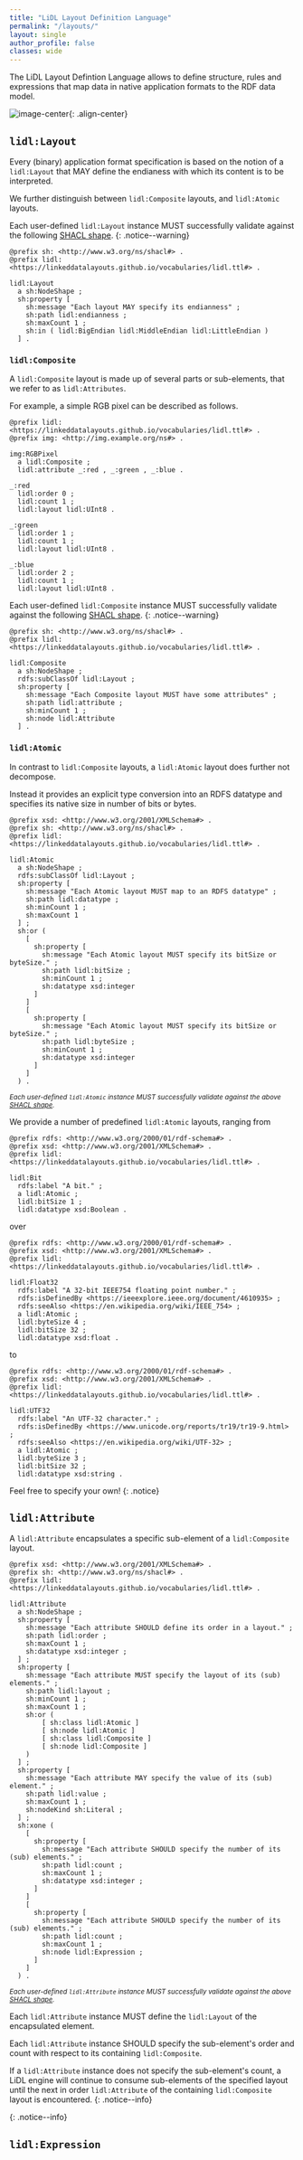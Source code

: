 ```yaml
---
title: "LiDL Layout Definition Language"
permalink: "/layouts/"
layout: single
author_profile: false
classes: wide
---
```


The LiDL Layout Defintion Language allows to define structure, rules and expressions that map data in native application formats to the RDF data model.

![image-center](/assets/images/lidl.svg){: .align-center}


## `lidl:Layout`

Every (binary) application format specification is based on the notion of a `lidl:Layout` that MAY define the endianess with which its content is to be interpreted. 

We further distinguish between `lidl:Composite` layouts, and `lidl:Atomic` layouts.

Each user-defined `lidl:Layout` instance MUST successfully validate against the following [SHACL shape](https://www.w3.org/TR/shacl/).
{: .notice--warning}

```
@prefix sh: <http://www.w3.org/ns/shacl#> .
@prefix lidl: <https://linkeddatalayouts.github.io/vocabularies/lidl.ttl#> .

lidl:Layout
  a sh:NodeShape ;
  sh:property [
    sh:message "Each layout MAY specify its endianness" ;
    sh:path lidl:endianness ;
    sh:maxCount 1 ;
    sh:in ( lidl:BigEndian lidl:MiddleEndian lidl:LittleEndian )
  ] .
```


### `lidl:Composite`

A `lidl:Composite` layout is made up of several parts or sub-elements, that we refer to as `lidl:Attributes`. 

For example, a simple RGB pixel can be described as follows.

```
@prefix lidl: <https://linkeddatalayouts.github.io/vocabularies/lidl.ttl#> .
@prefix img: <http://img.example.org/ns#> .

img:RGBPixel
  a lidl:Composite ;
  lidl:attribute _:red , _:green , _:blue .
  
_:red  
  lidl:order 0 ;
  lidl:count 1 ;
  lidl:layout lidl:UInt8 .

_:green
  lidl:order 1 ;
  lidl:count 1 ;
  lidl:layout lidl:UInt8 .
  
_:blue
  lidl:order 2 ;
  lidl:count 1 ;
  lidl:layout lidl:UInt8 .
```

Each user-defined `lidl:Composite` instance MUST successfully validate against the following [SHACL shape](https://www.w3.org/TR/shacl/).
{: .notice--warning}

```
@prefix sh: <http://www.w3.org/ns/shacl#> .
@prefix lidl: <https://linkeddatalayouts.github.io/vocabularies/lidl.ttl#> .

lidl:Composite
  a sh:NodeShape ;
  rdfs:subClassOf lidl:Layout ;
  sh:property [
    sh:message "Each Composite layout MUST have some attributes" ;
    sh:path lidl:attribute ;
    sh:minCount 1 ;
    sh:node lidl:Attribute
  ] .
```


### `lidl:Atomic`

In contrast to `lidl:Composite` layouts, a `lidl:Atomic` layout does further not decompose. 

Instead it provides an explicit type conversion into an RDFS datatype and specifies its native size in number of bits or bytes.

```
@prefix xsd: <http://www.w3.org/2001/XMLSchema#> .
@prefix sh: <http://www.w3.org/ns/shacl#> .
@prefix lidl: <https://linkeddatalayouts.github.io/vocabularies/lidl.ttl#> .

lidl:Atomic
  a sh:NodeShape ;
  rdfs:subClassOf lidl:Layout ;
  sh:property [
    sh:message "Each Atomic layout MUST map to an RDFS datatype" ;
    sh:path lidl:datatype ;
    sh:minCount 1 ;
    sh:maxCount 1
  ] ;
  sh:or (
    [
      sh:property [
        sh:message "Each Atomic layout MUST specify its bitSize or byteSize." ;
        sh:path lidl:bitSize ;
        sh:minCount 1 ;
        sh:datatype xsd:integer
      ]
    ]
    [
      sh:property [
        sh:message "Each Atomic layout MUST specify its bitSize or byteSize." ;
        sh:path lidl:byteSize ;
        sh:minCount 1 ;
        sh:datatype xsd:integer
      ]
    ]
  ) .
```
*<sub>Each user-defined `lidl:Atomic` instance MUST successfully validate against the above [SHACL shape](https://www.w3.org/TR/shacl/).</sub>*

We provide a number of predefined `lidl:Atomic` layouts, ranging from 

```
@prefix rdfs: <http://www.w3.org/2000/01/rdf-schema#> .
@prefix xsd: <http://www.w3.org/2001/XMLSchema#> .
@prefix lidl: <https://linkeddatalayouts.github.io/vocabularies/lidl.ttl#> .

lidl:Bit
  rdfs:label "A bit." ;
  a lidl:Atomic ;
  lidl:bitSize 1 ;
  lidl:datatype xsd:Boolean .
```

over

```
@prefix rdfs: <http://www.w3.org/2000/01/rdf-schema#> .
@prefix xsd: <http://www.w3.org/2001/XMLSchema#> .
@prefix lidl: <https://linkeddatalayouts.github.io/vocabularies/lidl.ttl#> .

lidl:Float32
  rdfs:label "A 32-bit IEEE754 floating point number." ;
  rdfs:isDefinedBy <https://ieeexplore.ieee.org/document/4610935> ;
  rdfs:seeAlso <https://en.wikipedia.org/wiki/IEEE_754> ;
  a lidl:Atomic ;
  lidl:byteSize 4 ;
  lidl:bitSize 32 ;
  lidl:datatype xsd:float .
```

to 

```
@prefix rdfs: <http://www.w3.org/2000/01/rdf-schema#> .
@prefix xsd: <http://www.w3.org/2001/XMLSchema#> .
@prefix lidl: <https://linkeddatalayouts.github.io/vocabularies/lidl.ttl#> .

lidl:UTF32
  rdfs:label "An UTF-32 character." ;
  rdfs:isDefinedBy <https://www.unicode.org/reports/tr19/tr19-9.html> ;
  rdfs:seeAlso <https://en.wikipedia.org/wiki/UTF-32> ;
  a lidl:Atomic ;
  lidl:byteSize 3 ;
  lidl:bitSize 32 ;
  lidl:datatype xsd:string .
```

Feel free to specify your own!
{: .notice}

## `lidl:Attribute`

A `lidl:Attribute` encapsulates a specific sub-element of a `lidl:Composite` layout.

```
@prefix xsd: <http://www.w3.org/2001/XMLSchema#> .
@prefix sh: <http://www.w3.org/ns/shacl#> .
@prefix lidl: <https://linkeddatalayouts.github.io/vocabularies/lidl.ttl#> .

lidl:Attribute
  a sh:NodeShape ;
  sh:property [
    sh:message "Each attribute SHOULD define its order in a layout." ;
    sh:path lidl:order ;
    sh:maxCount 1 ;
    sh:datatype xsd:integer ;
  ] ;
  sh:property [
    sh:message "Each attribute MUST specify the layout of its (sub) elements." ;
    sh:path lidl:layout ;
    sh:minCount 1 ;
    sh:maxCount 1 ;
    sh:or (
        [ sh:class lidl:Atomic ]
        [ sh:node lidl:Atomic ]
        [ sh:class lidl:Composite ]
        [ sh:node lidl:Composite ]
    )
  ] ;
  sh:property [
    sh:message "Each attribute MAY specify the value of its (sub) element." ;
    sh:path lidl:value ;
    sh:maxCount 1 ;
    sh:nodeKind sh:Literal ;
  ] ;
  sh:xone (
    [
      sh:property [
        sh:message "Each attribute SHOULD specify the number of its (sub) elements." ;
        sh:path lidl:count ;
        sh:maxCount 1 ;
        sh:datatype xsd:integer ;
      ]
    ]
    [
      sh:property [
        sh:message "Each attribute SHOULD specify the number of its (sub) elements." ;
        sh:path lidl:count ;
        sh:maxCount 1 ;
        sh:node lidl:Expression ;
      ]
    ]
  ) .
```
*<sub>Each user-defined `lidl:Attribute` instance MUST successfully validate against the above [SHACL shape](https://www.w3.org/TR/shacl/).</sub>*

Each `lidl:Attribute` instance MUST define the `lidl:Layout` of the encapsulated element.

Each `lidl:Attribute` instance SHOULD specify the sub-element's order and count with respect to its containing `lidl:Composite`.

If a `lidl:Attribute` instance does not specify the sub-element's count, a LiDL engine will continue to consume sub-elements of the specified layout until the next in order `lidl:Attribute` of the containing `lidl:Composite` layout is encountered.
{: .notice--info}


{: .notice--info}


## `lidl:Expression`